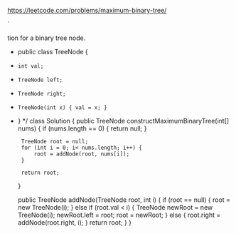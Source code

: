 https://leetcode.com/problems/maximum-binary-tree/

`

tion for a binary tree node.
 * public class TreeNode {
 *     int val;
 *     TreeNode left;
 *     TreeNode right;
 *     TreeNode(int x) { val = x; }
 * }
 */
class Solution {
    public TreeNode constructMaximumBinaryTree(int[] nums) {
        if (nums.length == 0) {
            return null;
        }
        
        TreeNode root = null;
        for (int i = 0; i< nums.length; i++) {
            root = addNode(root, nums[i]);
        }
        
        return root;
    }
    
    public TreeNode addNode(TreeNode root, int i) {
        if (root == null) {
            root = new TreeNode(i);
        }
        else if (root.val < i) {
            TreeNode newRoot = new TreeNode(i);
            newRoot.left = root;
            root = newRoot;
        }
        else {
            root.right = addNode(root.right, i);
        }
        return root;
    }
}
```

